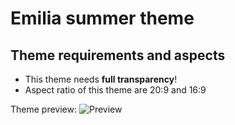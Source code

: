 # Emilia summer theme

## Theme requirements and aspects
- This theme needs **full transparency**!
- Aspect ratio of this theme are 20:9 and 16:9

Theme preview:
![Preview]()
